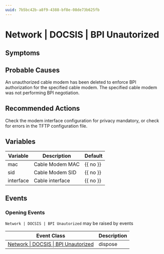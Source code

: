 ```yaml
---
uuid: 7b5bc42b-a8f9-4388-bf8e-08de73b625fb
---
```

# Network | DOCSIS | BPI Unautorized

## Symptoms

## Probable Causes

An unauthorized cable modem has been deleted to enforce BPI authorization for the specified cable modem. The specified cable modem was not performing BPI negotiation.

## Recommended Actions

Check the modem interface configuration for privacy mandatory, or check for errors in the TFTP configuration file.

## Variables

Variable | Description | Default
--- | --- | ---
mac | Cable Modem MAC | {{ no }}
sid | Cable Modem SID | {{ no }}
interface | Cable interface | {{ no }}

## Events

### Opening Events
`Network | DOCSIS | BPI Unautorized` may be raised by events

Event Class | Description
--- | ---
[Network \| DOCSIS \| BPI Unautorized](../../../event-classes/network/docsis/bpi-unautorized.md) | dispose

